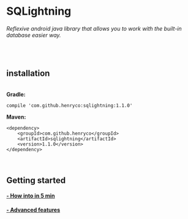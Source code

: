 # SQLightning
###### Reflexive android java library that allows you to work with the built-in database easier way.

<br>
<h2> installation </h2><br>
<b>Gradle:</b>

```Gradle
compile 'com.github.henryco:sqlightning:1.1.0'
```
<b>Maven:</b>

```Maven
<dependency>
    <groupId>com.github.henryco</groupId>
    <artifactId>sqlightning</artifactId>
    <version>1.1.0</version>
</dependency>
```

<br><h2> Getting started </h2>
<h4> <a href="https://github.com/henryco/SQLightning/wiki/How-into-in-5-min"> - How into in 5 min </a></h4>
<h4> <a href="https://github.com/henryco/SQLightning/wiki/Advanced-features"> - Advanced features </a></h4>

